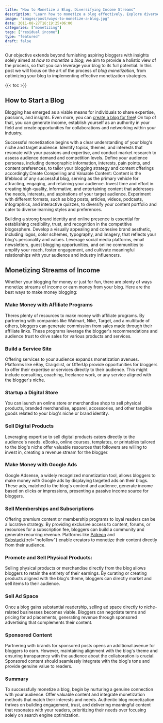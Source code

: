```yaml
---
title: "How to Monetize a Blog, Diversifying Income Streams"
description: "Learn how to monetize a blog effectively. Explore diverse revenue streams to boost your profits."
image: "images/post/ways-to-monetize-a-blog.jpg"
date: 2011-08-27T18:19:25+06:00
categories: ["monetizing"]
tags: ["residual income"]
type: "featured"
draft: false
---
```


Our objective extends beyond furnishing aspiring bloggers with insights solely aimed at _how to monetize a blog_; we aim to provide a holistic view of the process, so that you can leverage your blog to its full potential. In this post we will focus on the art of the process of _blog monetization_, from optimizing your blog to implementing effective monetization strategies.

{{< toc >}}

## How to Start a Blog

Blogging has emerged as a viable means for individuals to share expertise, passions, and insights. Even more, you can [create a blog for free](/blog/create-a-blog-for-free)! On top of that, you can generate income, establish yourself as an authority in your field and create opportunities for collaborations and networking within your industry.

Successful monetization begins with a clear understanding of your blog's niche and target audience. Identify topics, themes, and interests that resonate with your passions and expertise, and conduct market research to assess audience demand and competition levels. Define your audience personas, including demographic information, interests, pain points, and content preferences, to tailor your blogging strategy and content offerings accordingly.Create Compelling and Valuable Content: Content is the lifeblood of any successful blog, serving as the primary vehicle for attracting, engaging, and retaining your audience. Invest time and effort in creating high-quality, informative, and entertaining content that addresses the needs, interests, and aspirations of your target audience. Experiment with different formats, such as blog posts, articles, videos, podcasts, infographics, and interactive quizzes, to diversify your content portfolio and cater to diverse learning styles and preferences.

Building a strong brand identity and online presence is essential for establishing credibility, trust, and recognition in the competitive blogosphere. Develop a visually appealing and cohesive brand aesthetic, including logos, color schemes, typography, and imagery, that reflects your blog's personality and values. Leverage social media platforms, email newsletters, guest blogging opportunities, and online communities to amplify your reach, foster engagement, and cultivate meaningful relationships with your audience and industry influencers.

## Monetizing Streams of Income

Whether your blogging for money or just for fun, there are plenty of ways monetize streams of income or earn money from your blog. Here are the best ways to make money blogging:

### Make Money with Affiliate Programs

Theres plenty of resources to make money with affiliate programs. By partnering with companies like Walmart, Nike, Target, and a multitude of others, bloggers can generate commission from sales made through their affiliate links. These programs leverage the blogger's recommendations and audience trust to drive sales for various products and services.

### Build a Service Site

Offering services to your audience expands monetization avenues. Platforms like eBay, Craigslist, or OfferUp provide opportunities for bloggers to offer their expertise or services directly to their audience. This might include consulting, coaching, freelance work, or any service aligned with the blogger's niche.

### Startup a Digital Store

You can launch an online store or merchandise shop to sell physical products, branded merchandise, apparel, accessories, and other tangible goods related to your blog's niche or brand identity.

### Sell Digital Products

Leveraging expertise to sell digital products caters directly to the audience's needs. eBooks, online courses, templates, or printables tailored to the blog's niche offer valuable resources that followers are willing to invest in, creating a revenue stream for the blogger.

### Make Money with Google Ads

Google Adsense, a widely recognized monetization tool, allows bloggers to make money with Google ads by displaying targeted ads on their blogs. These ads, matched to the blog's content and audience, generate income based on clicks or impressions, presenting a passive income source for bloggers.

### Sell Memberships and Subscriptions

Offering premium content or membership programs to loyal readers can be a lucrative strategy. By providing exclusive access to content, forums, or resources for a subscription fee, bloggers can build a community and generate recurring revenue. Platforms like [Patreon](https://www.patreon.com) and [Substack](https://www.substack.com){:rel="nofollow"} enable creators to monetize their content directly from their audience.

### Promote and Sell Physical Products:

Selling physical products or merchandise directly from the blog allows bloggers to retain the entirety of their earnings. By curating or creating products aligned with the blog's theme, bloggers can directly market and sell items to their audience.

### Sell Ad Space

Once a blog gains substantial readership, selling ad space directly to niche-related businesses becomes viable. Bloggers can negotiate terms and pricing for ad placements, generating revenue through sponsored advertising that complements their content.

### Sponsored Content

Partnering with brands for sponsored posts opens an additional avenue for bloggers to earn. However, maintaining alignment with the blog's theme and ensuring transparency with the audience about the collaboration is crucial. Sponsored content should seamlessly integrate with the blog's tone and provide genuine value to readers.

### Summary

To successfully monetize a blog, begin by nurturing a genuine connection with your audience. Offer valuable content and integrate monetization methods that match their interests and needs. Authentic blog monetization thrives on building engagement, trust, and delivering meaningful content that resonates with your readers, prioritizing their needs over focusing solely on search engine optimization.
